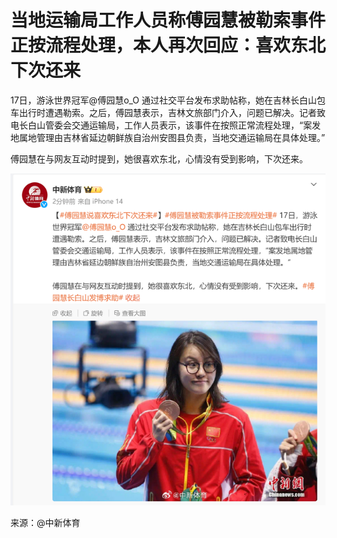 # 当地运输局工作人员称傅园慧被勒索事件正按流程处理，本人再次回应：喜欢东北下次还来

17日，游泳世界冠军@傅园慧o_O
通过社交平台发布求助帖称，她在吉林长白山包车出行时遭遇勒索。之后，傅园慧表示，吉林文旅部门介入，问题已解决。记者致电长白山管委会交通运输局，工作人员表示，该事件在按照正常流程处理，“案发地属地管理由吉林省延边朝鲜族自治州安图县负责，当地交通运输局在具体处理。”

傅园慧在与网友互动时提到，她很喜欢东北，心情没有受到影响，下次还来。

![113139ee764ff5249691481b10f90bc7.jpg](https://raw.githubusercontent.com/qqhsx/qqnews_image/main/2024/02/17/当地运输局工作人员称傅园慧被勒索事件正按流程处理，本人再次回应：喜欢东北下次还来/113139ee764ff5249691481b10f90bc7.jpg)

来源：@中新体育

